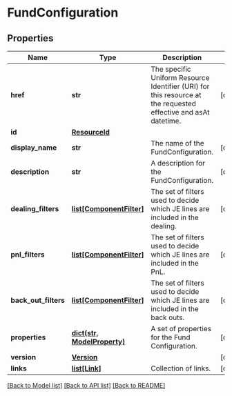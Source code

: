 # FundConfiguration


## Properties
Name | Type | Description | Notes
------------ | ------------- | ------------- | -------------
**href** | **str** | The specific Uniform Resource Identifier (URI) for this resource at the requested effective and asAt datetime. | [optional] 
**id** | [**ResourceId**](ResourceId.md) |  | 
**display_name** | **str** | The name of the FundConfiguration. | [optional] 
**description** | **str** | A description for the FundConfiguration. | [optional] 
**dealing_filters** | [**list[ComponentFilter]**](ComponentFilter.md) | The set of filters used to decide which JE lines are included in the dealing. | [optional] 
**pnl_filters** | [**list[ComponentFilter]**](ComponentFilter.md) | The set of filters used to decide which JE lines are included in the PnL. | [optional] 
**back_out_filters** | [**list[ComponentFilter]**](ComponentFilter.md) | The set of filters used to decide which JE lines are included in the back outs. | [optional] 
**properties** | [**dict(str, ModelProperty)**](ModelProperty.md) | A set of properties for the Fund Configuration. | [optional] 
**version** | [**Version**](Version.md) |  | [optional] 
**links** | [**list[Link]**](Link.md) | Collection of links. | [optional] 

[[Back to Model list]](../README.md#documentation-for-models) [[Back to API list]](../README.md#documentation-for-api-endpoints) [[Back to README]](../README.md)



